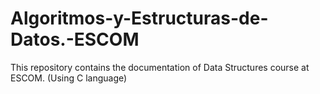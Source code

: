 # Algoritmos-y-Estructuras-de-Datos.-ESCOM
This repository contains the documentation of Data Structures course at ESCOM. (Using C language)
